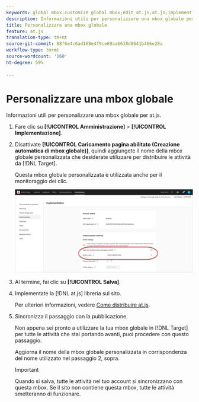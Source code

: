 ```yaml
---
keywords: global mbox;customize global mbox;edit at.js;at.js;implement at.js
description: Informazioni utili per personalizzare una mbox globale per at.js.
title: Personalizzare una mbox globale
feature: at.js
translation-type: tm+mt
source-git-commit: 88f6e4c6ad168e4f9ce69aa6618d8641b466e28a
workflow-type: tm+mt
source-wordcount: '160'
ht-degree: 59%

---
```



# Personalizzare una mbox globale

Informazioni utili per personalizzare una mbox globale per at.js.

1. Fare clic su **[!UICONTROL Amministrazione]** > **[!UICONTROL Implementazione]**.

1. Disattivate **[!UICONTROL Caricamento pagina abilitato (Creazione automatica di mbox globale)]**, quindi aggiungete il nome della mbox globale personalizzata che desiderate utilizzare per distribuire le attività da [!DNL Target].

   Questa mbox globale personalizzata è utilizzata anche per il monitoraggio dei clic.

   ![custom-global-mbox](/help/c-implementing-target/c-implementing-target-for-client-side-web/t-mbox-download/c-understanding-global-mbox/assets/custom-global-mbox.png)

1. Al termine, fai clic su **[!UICONTROL Salva]**.

1. Implementate la [!DNL at.js] libreria sul sito.

   Per ulteriori informazioni, vedere [Come distribuire at.js](/help/c-implementing-target/c-implementing-target-for-client-side-web/how-to-deployatjs/how-to-deployatjs.md).

1. Sincronizza il passaggio con la pubblicazione.

   Non appena sei pronto a utilizzare la tua mbox globale in [!DNL Target] per tutte le attività che stai portando avanti, puoi procedere con questo passaggio.

   Aggiorna il nome della mbox globale personalizzata in corrispondenza del nome utilizzato nel passaggio 2, sopra.

   >[!IMPORTANT]
   >
   >Quando si salva, tutte le attività nel tuo account si sincronizzano con questa mbox. Se il sito non contiene questa mbox, tutte le attività smetteranno di funzionare.

